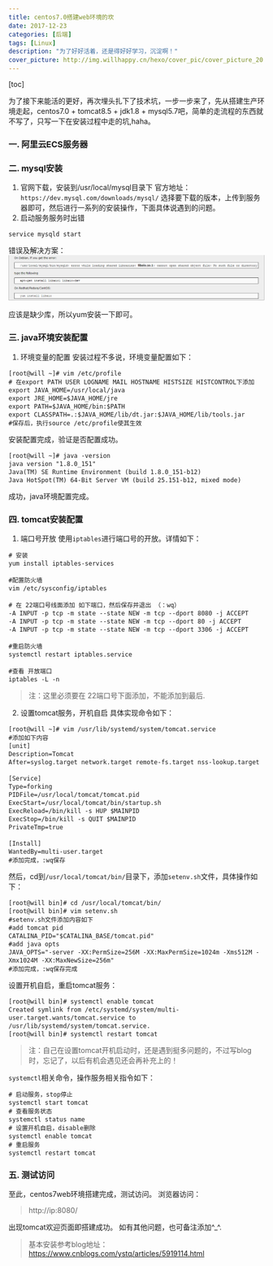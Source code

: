```yaml
---
title: centos7.0搭建web环境的坎
date: 2017-12-23
categories: [后端]
tags: [Linux]
description: "为了好好活着，还是得好好学习，沉淀啊！"
cover_picture: http://img.willhappy.cn/hexo/cover_pic/cover_picture_20.jpg
---
```

<!--more-->

[toc]

为了接下来能活的更好，再次埋头扎下了技术坑，一步一步来了，先从搭建生产环境走起，centos7.0 + tomcat8.5 + jdk1.8 + mysql5.7吧，简单的走流程的东西就不写了，只写一下在安装过程中走的坑,haha。

### 一. 阿里云ECS服务器
### 二. mysql安装
1. 官网下载，安装到/usr/local/mysql目录下
官方地址：`https://dev.mysql.com/downloads/mysql/`
选择要下载的版本，上传到服务器即可，然后进行一系列的安装操作，下面具体说遇到的问题。
2. 启动服务服务时出错
```
service mysqld start
```
错误及解决方案：
![mysql_error](https://raw.githubusercontent.com/williamHappy/FileRepo/master/hexo/20171224/centos_env/img/mysql_error.png)

应该是缺少库，所以yum安装一下即可。

### 三. java环境安装配置
1. 环境变量的配置
安装过程不多说，环境变量配置如下：
```
[root@will ~]# vim /etc/profile
# 在export PATH USER LOGNAME MAIL HOSTNAME HISTSIZE HISTCONTROL下添加
export JAVA_HOME=/usr/local/java
export JRE_HOME=$JAVA_HOME/jre
export PATH=$JAVA_HOME/bin:$PATH
export CLASSPATH=.:$JAVA_HOME/lib/dt.jar:$JAVA_HOME/lib/tools.jar
#保存后，执行source /etc/profile使其生效
```

安装配置完成，验证是否配置成功。
```
[root@will ~]# java -version
java version "1.8.0_151"
Java(TM) SE Runtime Environment (build 1.8.0_151-b12)
Java HotSpot(TM) 64-Bit Server VM (build 25.151-b12, mixed mode)
```

成功，java环境配置完成。

### 四. tomcat安装配置
1. 端口号开放
使用`iptables`进行端口号的开放。详情如下：
```
# 安装
yum install iptables-services

#配置防火墙
vim /etc/sysconfig/iptables

# 在 22端口号线面添加 如下端口，然后保存并退出 （：wq）
-A INPUT -p tcp -m state --state NEW -m tcp --dport 8080 -j ACCEPT
-A INPUT -p tcp -m state --state NEW -m tcp --dport 80 -j ACCEPT
-A INPUT -p tcp -m state --state NEW -m tcp --dport 3306 -j ACCEPT

#重启防火墙
systemctl restart iptables.service

#查看 开放端口
iptables -L -n
```
> 注：这里必须要在 22端口号下面添加，不能添加到最后.

2. 设置tomcat服务，开机自启
具体实现命令如下：
```
[root@will ~]# vim /usr/lib/systemd/system/tomcat.service
#添加如下内容
[unit]
Description=Tomcat
After=syslog.target network.target remote-fs.target nss-lookup.target

[Service]
Type=forking
PIDFile=/usr/local/tomcat/tomcat.pid
ExecStart=/usr/local/tomcat/bin/startup.sh
ExecReload=/bin/kill -s HUP $MAINPID
ExecStop=/bin/kill -s QUIT $MAINPID
PrivateTmp=true

[Install]
WantedBy=multi-user.target
#添加完成，:wq保存
```
然后，cd到`/usr/local/tomcat/bin/`目录下，添加`setenv.sh`文件，具体操作如下：
```
[root@will bin]# cd /usr/local/tomcat/bin/
[root@will bin]# vim setenv.sh
#setenv.sh文件添加内容如下
#add tomcat pid
CATALINA_PID="$CATALINA_BASE/tomcat.pid"
#add java opts
JAVA_OPTS="-server -XX:PermSize=256M -XX:MaxPermSize=1024m -Xms512M -Xmx1024M -XX:MaxNewSize=256m"
#添加完成，:wq保存完成
```
设置开机自启，重启tomcat服务：
```
[root@will bin]# systemctl enable tomcat
Created symlink from /etc/systemd/system/multi-user.target.wants/tomcat.service to /usr/lib/systemd/system/tomcat.service.
[root@will bin]# systemctl restart tomcat
```

> 注：自己在设置tomcat开机启动时，还是遇到挺多问题的，不过写blog时，忘记了，以后有机会遇见还会再补充上的！

 `systemctl`相关命令，操作服务相关指令如下：
```
# 启动服务，stop停止
systemctl start tomcat
# 查看服务状态
systemctl status name
# 设置开机自启，disable删除
systemctl enable tomcat
# 重启服务
systemctl restart tomcat
```

### 五. 测试访问
至此，centos7web环境搭建完成，测试访问。
浏览器访问：
> http://ip:8080/

出现tomcat欢迎页面即搭建成功。
如有其他问题，也可备注添加^_^.

> 基本安装参考blog地址：https://www.cnblogs.com/ystq/articles/5919114.html

